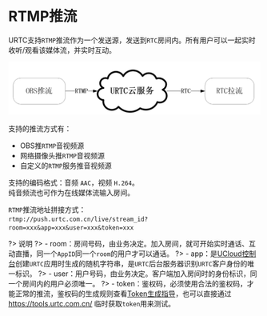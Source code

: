 # RTMP推流

URTC支持`RTMP`推流作为一个发送源，发送到`RTC`房间内。所有用户可以一起实时收听/观看该媒体流，并实时互动。     

![](/images/rtsImage/rts.png)

支持的推流方式有：
 - OBS推`RTMP`音视频源
 - 网络摄像头推`RTMP`音视频源
 - 自定义的`RTMP`服务推音视频源

支持的编码格式：音频 `AAC`，视频 `H.264`。    
纯音频流也可作为在线媒体流输入房间。     

`RTMP`推流地址拼接方式：    
`rtmp://push.urtc.com.cn/live/stream_id?room=xxx&app=xxx&user=xxx&token=xxx`

?> 说明
?>  - room：房间号码，由业务决定。加入房间，就可开始实时通话、互动直播，同一个`AppID`同一个`room`的用户才可以通话。
?>  - app：是[UCloud控制台](https://console.ucloud.cn/)创建`URTC`应用时生成的随机字符串，是`URTC`后台服务器识别`URTC`客户身份的唯一标识。
?>  - user：用户号码，由业务决定。客户端加入房间时的身份标识，同一个房间内的用户必须唯一。
?>  - token：鉴权码，必须使用合法的鉴权码，才能正常的推流，鉴权码的生成规则查看[Token生成指导](https://docs.ucloud.cn/urtc/sdk/token)，也可以直接通过 https://tools.urtc.com.cn/ 临时获取`token`用来测试。

